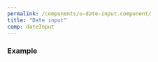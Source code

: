 ```yaml
---
permalink: /components/o-date-input.component/
title: "Date input"
comp: dateInput
---
```


 <h3 class="grey-color">Example</h3>

```html

``` 

